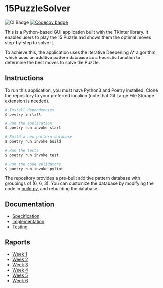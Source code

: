 # 15PuzzleSolver

![CI Badge](https://github.com/isakpulkki/15puzzlesolver/workflows/CI/badge.svg) [![Codecov badge](https://codecov.io/gh/isakpulkki/15PuzzleSolver/branch/main/graph/badge.svg?token=QCJD3KYHM7)](https://codecov.io/gh/isakpulkki/15PuzzleSolver)

This is a Python-based GUI application built with the TKinter library. It enables users to play the 15 Puzzle and shows them the optimal moves step-by-step to solve it.

To achieve this, the application uses the Iterative Deepening A* algorithm, which uses an additive pattern database as a heuristic function to determine the best moves to solve the Puzzle.

## Instructions

To run this application, you must have Python3 and Poetry installed. Clone the repository to your preferred location (note that Git Large File Storage extension is needed). 

```bash
# Install dependencies
$ poetry install

# Run the application
$ poetry run invoke start

# Build a new pattern database
$ poetry run invoke build

# Run the tests
$ poetry run invoke test

# Run the code validators
$ poetry run invoke pylint
```

The repository provides a pre-built additive pattern database with groupings of (6, 6, 3). You can customize the database by modifying the code in [build.py](https://github.com/isakpulkki/15PuzzleSolver/blob/main/src/logic/builder.py), and rebuilding the database.

## Documentation

* [Specification](https://github.com/isakpulkki/15PuzzleSolver/blob/main/docs/specification.md)
* [Implementation](https://github.com/isakpulkki/15PuzzleSolver/blob/main/docs/implementation.md)
* [Testing](https://github.com/isakpulkki/15PuzzleSolver/blob/main/docs/testing.md)

## Raports

* [Week 1](https://github.com/isakpulkki/15PuzzleSolver/blob/main/docs/week1.md)
* [Week 2](https://github.com/isakpulkki/15PuzzleSolver/blob/main/docs/week2.md)
* [Week 3](https://github.com/isakpulkki/15PuzzleSolver/blob/main/docs/week3.md)
* [Week 4](https://github.com/isakpulkki/15PuzzleSolver/blob/main/docs/week4.md)
* [Week 5](https://github.com/isakpulkki/15PuzzleSolver/blob/main/docs/week5.md)
* [Week 6](https://github.com/isakpulkki/15PuzzleSolver/blob/main/docs/week6.md)


